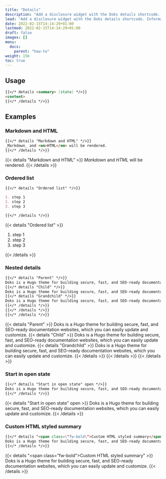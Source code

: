 ```yaml
---
title: "Details"
description: "Add a disclosure widget with the Doks details shortcode. Information is visible only when the widget is toggled into open state."
lead: "Add a disclosure widget with the Doks details shortcode. Information is visible only when the widget is toggled into open state."
date: 2022-02-15T14:14:29+01:00
lastmod: 2022-02-15T14:14:29+01:00
draft: false
images: []
menu:
  docs:
    parent: "how-to"
weight: 156
toc: true
---
```


## Usage

```md
{{</* details <summary> [state] */>}}
<content>
{{</* /details */>}}
```

## Examples

### Markdown and HTML

```md
{{</* details "Markdown and HTML" */>}}
_Markdown_ and <em>HTML</em> will be rendered.
{{</* /details */>}}
```

{{< details "Markdown and HTML" >}}
_Markdown_ and <em>HTML</em> will be rendered.
{{< /details >}}

### Ordered list

```md
{{</* details "Ordered list" */>}}

1. step 1
2. step 2
3. step 3

{{</* /details */>}}
```

{{< details "Ordered list" >}}

1. step 1
2. step 2
3. step 3

{{< /details >}}

### Nested details

```md
{{</* details "Parent" */>}}
Doks is a Hugo theme for building secure, fast, and SEO-ready documentation websites, which you can easily update and customize.
{{</* details "Child" */>}}
Doks is a Hugo theme for building secure, fast, and SEO-ready documentation websites, which you can easily update and customize.
{{</* details "Grandchild" */>}}
Doks is a Hugo theme for building secure, fast, and SEO-ready documentation websites, which you can easily update and customize.
{{</* /details */>}}
{{</* /details */>}}
{{</* /details */>}}
```

{{< details "Parent" >}}
Doks is a Hugo theme for building secure, fast, and SEO-ready documentation websites, which you can easily update and customize.
{{< details "Child" >}}
Doks is a Hugo theme for building secure, fast, and SEO-ready documentation websites, which you can easily update and customize.
{{< details "Grandchild" >}}
Doks is a Hugo theme for building secure, fast, and SEO-ready documentation websites, which you can easily update and customize.
{{< /details >}}
{{< /details >}}
{{< /details >}}

### Start in open state

```md
{{</* details "Start in open state" open */>}}
Doks is a Hugo theme for building secure, fast, and SEO-ready documentation websites, which you can easily update and customize.
{{</* /details */>}}
```

{{< details "Start in open state" open >}}
Doks is a Hugo theme for building secure, fast, and SEO-ready documentation websites, which you can easily update and customize.
{{< /details >}}

### Custom HTML styled summary</span>

```md
{{</* details "<span class=\"fw-bold\">Custom HTML styled summary</span>" */>}}
Doks is a Hugo theme for building secure, fast, and SEO-ready documentation websites, which you can easily update and customize.
{{</* /details */>}}
```

{{< details "<span class=\"fw-bold\">Custom HTML styled summary</span>" >}}
Doks is a Hugo theme for building secure, fast, and SEO-ready documentation websites, which you can easily update and customize.
{{< /details >}}
